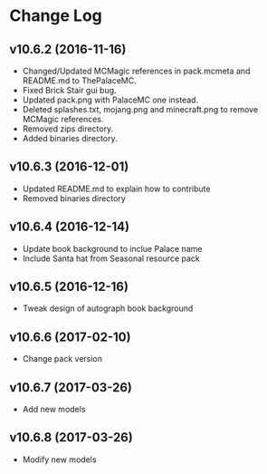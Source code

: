 # Change Log

## v10.6.2 (2016-11-16)

- Changed/Updated MCMagic references in pack.mcmeta and README.md to ThePalaceMC.
- Fixed Brick Stair gui bug.
- Updated pack.png with PalaceMC one instead.
- Deleted splashes.txt, mojang.png and minecraft.png to remove MCMagic references.
- Removed zips directory.
- Added binaries directory.

## v10.6.3 (2016-12-01)

- Updated README.md to explain how to contribute
- Removed binaries directory

## v10.6.4 (2016-12-14)

- Update book background to inclue Palace name
- Include Santa hat from Seasonal resource pack

## v10.6.5 (2016-12-16)

- Tweak design of autograph book background

## v10.6.6 (2017-02-10)

- Change pack version

## v10.6.7 (2017-03-26)

- Add new models

## v10.6.8 (2017-03-26)

- Modify new models